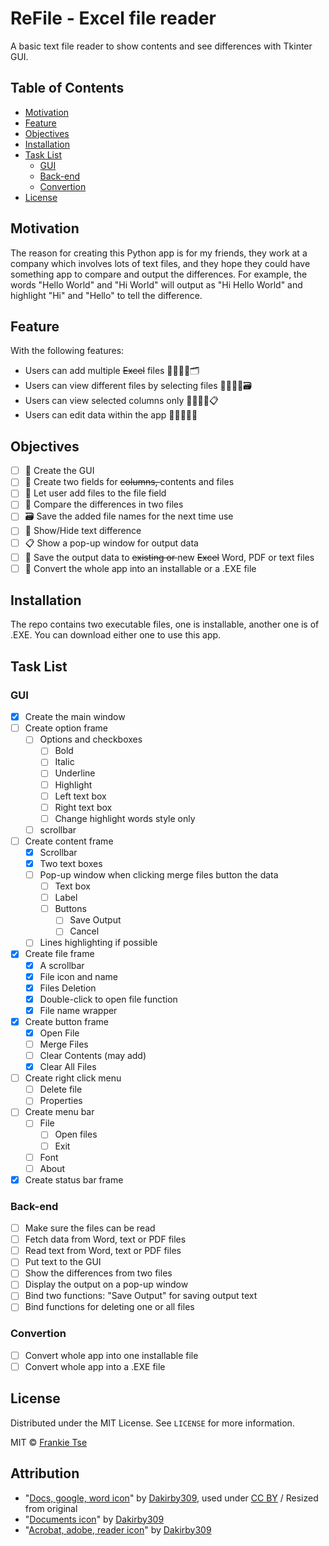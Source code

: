 <!-- PROJECT TITLE -->

# ReFile - Excel file reader

A basic text file reader to show contents and see differences with Tkinter GUI.

<!-- TABLE OF CONTENTS -->

## Table of Contents

-   [Motivation](#motivation)
-   [Feature](#feature)
-   [Objectives](#objectives)
-   [Installation](#installation)
-   [Task List](#task-list)
    -   [GUI](#gui)
    -   [Back-end](#back-end)
    -   [Convertion](#convertion)
-   [License](#license)

<!-- MOTIVATION -->

<a name="motivation" />

## Motivation

The reason for creating this Python app is for my friends, they work at a company which involves lots of text files, and they hope they could have something app to compare and output the differences. For example, the words "Hello World" and "Hi World" will output as "Hi Hello World" and highlight "Hi" and "Hello" to tell the difference.

<!-- FEATURE -->

<a name="feature" />

## Feature

With the following features:

-   Users can add multiple ~~Excel~~ files 🙎‍♂️🙎‍♀️🗂
-   Users can view different files by selecting files 🙎‍♂️🙎‍♀️🗃
-   Users can view selected columns only 🙎‍♂️🙎‍♀️📋
-   Users can edit data within the app 🙎‍♂️🙎‍♀️📝

<!-- '![example-app](example-app.gif)' need removing the quotes -->

<!-- OBJECTIVES -->

<a name="objectives" />

## Objectives

-   [ ] 🎨 Create the GUI
-   [ ] 📝 Create two fields for <del>columns, </del>contents and files
-   [ ] 📑 Let user add files to the file field
-   [ ] 📖 Compare the differences in two files
-   [ ] 🗃 Save the added file names for the next time use
-   [ ] 🙈 Show/Hide text difference
-   [ ] 📋 Show a pop-up window for output data
-   [ ] 💾 Save the output data to <del>existing or </del>new ~~Excel~~ Word, PDF or text files
-   [ ] 🚀 Convert the whole app into an installable or a .EXE file

<!-- INSTALLATION -->

<a name="installation" />

## Installation

The repo contains two executable files, one is installable, another one is of .EXE. You can download either one to use this app.

<!-- TASK LIST -->

<a name="task-list" />

## Task List

<a name="gui" />

### GUI

-   [x] Create the main window
-   [ ] Create option frame
    -   [ ] Options and checkboxes
        -   [ ] Bold
        -   [ ] Italic
        -   [ ] Underline
        -   [ ] Highlight
        -   [ ] Left text box
        -   [ ] Right text box
        -   [ ] Change highlight words style only
    -   [ ] scrollbar
-   [ ] Create content frame
    -   [x] Scrollbar
    -   [x] Two text boxes
    -   [ ] Pop-up window when clicking merge files button the data
        -   [ ] Text box
        -   [ ] Label
        -   [ ] Buttons
            -   [ ] Save Output
            -   [ ] Cancel
    -   [ ] Lines highlighting if possible
-   [x] Create file frame
    -   [x] A scrollbar
    -   [x] File icon and name
    -   [x] Files Deletion
    -   [x] Double-click to open file function
    -   [x] File name wrapper
-   [x] Create button frame
    -   [x] Open File
    -   [ ] Merge Files
    -   [ ] Clear Contents (may add)
    -   [x] Clear All Files
-   [ ] Create right click menu
    -   [ ] Delete file
    -   [ ] Properties
-   [ ] Create menu bar
    -   [ ] File
        -   [ ] Open files
        -   [ ] Exit
    -   [ ] Font
    -   [ ] About
-   [x] Create status bar frame

<a name="back-end" />

### Back-end

-   [ ] Make sure the files can be read
-   [ ] Fetch data from Word, text or PDF files
-   [ ] Read text from Word, text or PDF files
-   [ ] Put text to the GUI
-   [ ] Show the differences from two files
-   [ ] Display the output on a pop-up window
-   [ ] Bind two functions: "Save Output" for saving output text
-   [ ] Bind functions for deleting one or all files

<a name="convertion" />

### Convertion

-   [ ] Convert whole app into one installable file
-   [ ] Convert whole app into a .EXE file

<!-- LICENSE -->

<a name="license" />

## License

Distributed under the MIT License. See `LICENSE` for more information.

MIT © [Frankie Tse]()

<!-- ATTRIBUTION -->

<a name="attribution" />

## Attribution

-   "[Docs, google, word icon](https://www.iconfinder.com/icons/97957/docs_google_word_icon)" by [Dakirby309](https://www.deviantart.com/dakirby309), used under [CC BY](https://creativecommons.org/licenses/by-nc/3.0/) / Resized from original
-   "[Documents icon](https://www.iconfinder.com/icons/99038/documents_icon)" by [Dakirby309](https://www.deviantart.com/dakirby309)
-   "[Acrobat, adobe, reader icon](https://www.iconfinder.com/icons/99074/acrobat_adobe_reader_icon)" by [Dakirby309](https://www.deviantart.com/dakirby309)
